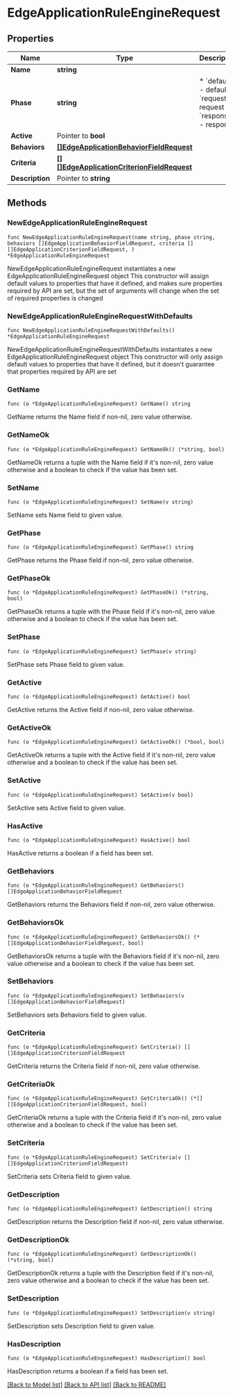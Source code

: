 # EdgeApplicationRuleEngineRequest

## Properties

Name | Type | Description | Notes
------------ | ------------- | ------------- | -------------
**Name** | **string** |  | 
**Phase** | **string** | * &#x60;default&#x60; - default * &#x60;request&#x60; - request * &#x60;response&#x60; - response | 
**Active** | Pointer to **bool** |  | [optional] 
**Behaviors** | [**[]EdgeApplicationBehaviorFieldRequest**](EdgeApplicationBehaviorFieldRequest.md) |  | 
**Criteria** | [**[][]EdgeApplicationCriterionFieldRequest**]([]EdgeApplicationCriterionFieldRequest.md) |  | 
**Description** | Pointer to **string** |  | [optional] 

## Methods

### NewEdgeApplicationRuleEngineRequest

`func NewEdgeApplicationRuleEngineRequest(name string, phase string, behaviors []EdgeApplicationBehaviorFieldRequest, criteria [][]EdgeApplicationCriterionFieldRequest, ) *EdgeApplicationRuleEngineRequest`

NewEdgeApplicationRuleEngineRequest instantiates a new EdgeApplicationRuleEngineRequest object
This constructor will assign default values to properties that have it defined,
and makes sure properties required by API are set, but the set of arguments
will change when the set of required properties is changed

### NewEdgeApplicationRuleEngineRequestWithDefaults

`func NewEdgeApplicationRuleEngineRequestWithDefaults() *EdgeApplicationRuleEngineRequest`

NewEdgeApplicationRuleEngineRequestWithDefaults instantiates a new EdgeApplicationRuleEngineRequest object
This constructor will only assign default values to properties that have it defined,
but it doesn't guarantee that properties required by API are set

### GetName

`func (o *EdgeApplicationRuleEngineRequest) GetName() string`

GetName returns the Name field if non-nil, zero value otherwise.

### GetNameOk

`func (o *EdgeApplicationRuleEngineRequest) GetNameOk() (*string, bool)`

GetNameOk returns a tuple with the Name field if it's non-nil, zero value otherwise
and a boolean to check if the value has been set.

### SetName

`func (o *EdgeApplicationRuleEngineRequest) SetName(v string)`

SetName sets Name field to given value.


### GetPhase

`func (o *EdgeApplicationRuleEngineRequest) GetPhase() string`

GetPhase returns the Phase field if non-nil, zero value otherwise.

### GetPhaseOk

`func (o *EdgeApplicationRuleEngineRequest) GetPhaseOk() (*string, bool)`

GetPhaseOk returns a tuple with the Phase field if it's non-nil, zero value otherwise
and a boolean to check if the value has been set.

### SetPhase

`func (o *EdgeApplicationRuleEngineRequest) SetPhase(v string)`

SetPhase sets Phase field to given value.


### GetActive

`func (o *EdgeApplicationRuleEngineRequest) GetActive() bool`

GetActive returns the Active field if non-nil, zero value otherwise.

### GetActiveOk

`func (o *EdgeApplicationRuleEngineRequest) GetActiveOk() (*bool, bool)`

GetActiveOk returns a tuple with the Active field if it's non-nil, zero value otherwise
and a boolean to check if the value has been set.

### SetActive

`func (o *EdgeApplicationRuleEngineRequest) SetActive(v bool)`

SetActive sets Active field to given value.

### HasActive

`func (o *EdgeApplicationRuleEngineRequest) HasActive() bool`

HasActive returns a boolean if a field has been set.

### GetBehaviors

`func (o *EdgeApplicationRuleEngineRequest) GetBehaviors() []EdgeApplicationBehaviorFieldRequest`

GetBehaviors returns the Behaviors field if non-nil, zero value otherwise.

### GetBehaviorsOk

`func (o *EdgeApplicationRuleEngineRequest) GetBehaviorsOk() (*[]EdgeApplicationBehaviorFieldRequest, bool)`

GetBehaviorsOk returns a tuple with the Behaviors field if it's non-nil, zero value otherwise
and a boolean to check if the value has been set.

### SetBehaviors

`func (o *EdgeApplicationRuleEngineRequest) SetBehaviors(v []EdgeApplicationBehaviorFieldRequest)`

SetBehaviors sets Behaviors field to given value.


### GetCriteria

`func (o *EdgeApplicationRuleEngineRequest) GetCriteria() [][]EdgeApplicationCriterionFieldRequest`

GetCriteria returns the Criteria field if non-nil, zero value otherwise.

### GetCriteriaOk

`func (o *EdgeApplicationRuleEngineRequest) GetCriteriaOk() (*[][]EdgeApplicationCriterionFieldRequest, bool)`

GetCriteriaOk returns a tuple with the Criteria field if it's non-nil, zero value otherwise
and a boolean to check if the value has been set.

### SetCriteria

`func (o *EdgeApplicationRuleEngineRequest) SetCriteria(v [][]EdgeApplicationCriterionFieldRequest)`

SetCriteria sets Criteria field to given value.


### GetDescription

`func (o *EdgeApplicationRuleEngineRequest) GetDescription() string`

GetDescription returns the Description field if non-nil, zero value otherwise.

### GetDescriptionOk

`func (o *EdgeApplicationRuleEngineRequest) GetDescriptionOk() (*string, bool)`

GetDescriptionOk returns a tuple with the Description field if it's non-nil, zero value otherwise
and a boolean to check if the value has been set.

### SetDescription

`func (o *EdgeApplicationRuleEngineRequest) SetDescription(v string)`

SetDescription sets Description field to given value.

### HasDescription

`func (o *EdgeApplicationRuleEngineRequest) HasDescription() bool`

HasDescription returns a boolean if a field has been set.


[[Back to Model list]](../README.md#documentation-for-models) [[Back to API list]](../README.md#documentation-for-api-endpoints) [[Back to README]](../README.md)


